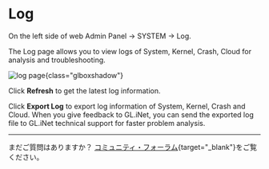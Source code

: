 # Log

On the left side of web Admin Panel -> SYSTEM -> Log.

The Log page allows you to view logs of System, Kernel, Crash, Cloud for analysis and troubleshooting.

![log page](https://static.gl-inet.com/docs/router/en/4/tutorials/log/log_system.png){class="glboxshadow"}

Click **Refresh** to get the latest log information.

Click **Export Log** to export log information of System, Kernel, Crash and Cloud. When you give feedback to GL.iNet, you can send the exported log file to GL.iNet technical support for faster problem analysis.

---

まだご質問はありますか？ [コミュニティ・フォーラム](https://forum.gl-inet.com){target="_blank"}をご覧ください。
